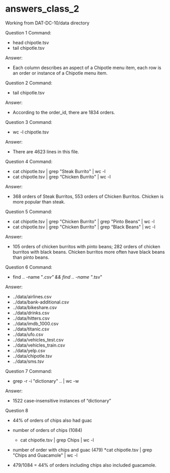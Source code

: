 # answers_class_2
Working from DAT-DC-10/data directory

Question 1
Command: 
  * head chipotle.tsv
  * tail chipotle.tsv

Answer: 
  * Each column describes an aspect of a Chipotle menu item, each row is an order or instance of a Chipotle menu item.

Question 2
Command: 
  * tail chipotle.tsv

Answer: 
  * According to the order_id, there are 1834 orders.


Question 3
Command: 
  * wc -l chipotle.tsv 

Answer: 
  * There are 4623 lines in this file.

Question 4
Command:
  * cat chipotle.tsv | grep "Steak Burrito" | wc -l
  * cat chipotle.tsv | grep “Chicken Burrito" | wc -l

Answer: 
  * 368 orders of Steak Burritos, 553 orders of Chicken Burritos. Chicken is more popular than steak.

Question 5
Command:
  * cat chipotle.tsv | grep "Chicken Burrito" | grep "Pinto Beans" | wc -l
  * cat chipotle.tsv | grep "Chicken Burrito" | grep “Black Beans" | wc -l

Answer: 
  * 105 orders of chicken burritos with pinto beans; 282 orders of chicken burritos with black beans. Chicken burritos more often have black beans than pinto beans.

Question 6
Command:
  * find .. -name "*.csv" && find .. -name "*.tsv"

Answer:  

  * ../data/airlines.csv
  * ../data/bank-additional.csv
  * ../data/bikeshare.csv
  * ../data/drinks.csv
  * ../data/hitters.csv
  * ../data/imdb_1000.csv
  * ../data/titanic.csv
  * ../data/ufo.csv
  * ../data/vehicles_test.csv
  * ../data/vehicles_train.csv
  * ../data/yelp.csv
  * ../data/chipotle.tsv
  * ../data/sms.tsv

Question 7
Command: 
  * grep -r -i "dictionary" .. | wc -w

Answer: 
  * 1522 case-insensitive instances of “dictionary”

Question 8
  * 44% of orders of chips also had guac

  * number of orders of chips (1084)
    * cat chipotle.tsv | grep Chips | wc -l
	
  * number of order with chips and guac (479)
    *cat chipotle.tsv | grep "Chips and Guacamole" | wc -l
	
  * 479/1084 = 44% of orders including chips also included guacamole.

